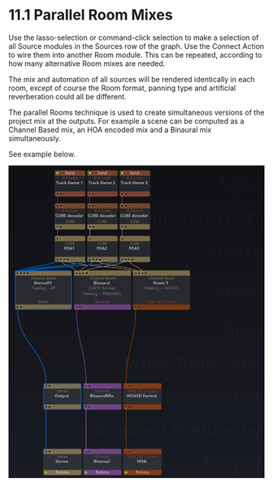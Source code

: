 # 11.1 Parallel Room Mixes

Use the lasso-selection or command-click selection to make a selection of all
Source modules in the Sources row of the graph. Use the Connect Action to wire
them into another Room module. This can be repeated, according to how many
alternative Room mixes are needed.

The mix and automation of all sources will be rendered identically in each room,
except of course the Room format, panning type and artificial reverberation could
all be different.

The parallel Rooms technique is used to create simultaneous versions of the
project mix at the outputs. For example a scene can be computed as a Channel
Based mix, an HOA encoded mix and a Binaural mix simultaneously.

See example below.


![](include/SpatRevolution_UserGuide_-201.jpg)

